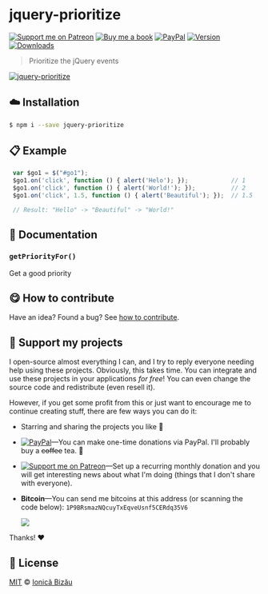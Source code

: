 
# jquery-prioritize

 [![Support me on Patreon][badge_patreon]][patreon] [![Buy me a book][badge_amazon]][amazon] [![PayPal][badge_paypal_donate]][paypal-donations] [![Version](https://img.shields.io/npm/v/jquery-prioritize.svg)](https://www.npmjs.com/package/jquery-prioritize) [![Downloads](https://img.shields.io/npm/dt/jquery-prioritize.svg)](https://www.npmjs.com/package/jquery-prioritize)

> Prioritize the jQuery events

[![jquery-prioritize](http://i.imgur.com/9UGT3TF.png)](http://ionicabizau.github.io/jQuery-prioritize/)

## :cloud: Installation

```sh
$ npm i --save jquery-prioritize
```


## :clipboard: Example



```js
 var $go1 = $("#go1");
 $go1.on('click', function () { alert('Helo'); });            // 1
 $go1.on('click', function () { alert('World!'); });          // 2
 $go1.on('click', 1.5, function () { alert('Beautiful'); });  // 1.5

 // Result: "Hello" -> "Beautiful" -> "World!"
```

## :memo: Documentation


### `getPriorityFor()`
Get a good priority



## :yum: How to contribute
Have an idea? Found a bug? See [how to contribute][contributing].


## :sparkling_heart: Support my projects

I open-source almost everything I can, and I try to reply everyone needing help using these projects. Obviously,
this takes time. You can integrate and use these projects in your applications *for free*! You can even change the source code and redistribute (even resell it).

However, if you get some profit from this or just want to encourage me to continue creating stuff, there are few ways you can do it:

 - Starring and sharing the projects you like :rocket:
 - [![PayPal][badge_paypal]][paypal-donations]—You can make one-time donations via PayPal. I'll probably buy a ~~coffee~~ tea. :tea:
 - [![Support me on Patreon][badge_patreon]][patreon]—Set up a recurring monthly donation and you will get interesting news about what I'm doing (things that I don't share with everyone).
 - **Bitcoin**—You can send me bitcoins at this address (or scanning the code below): `1P9BRsmazNQcuyTxEqveUsnf5CERdq35V6`

    ![](https://i.imgur.com/z6OQI95.png)

Thanks! :heart:



## :scroll: License

[MIT][license] © [Ionică Bizău][website]

[badge_patreon]: http://ionicabizau.github.io/badges/patreon.svg
[badge_amazon]: http://ionicabizau.github.io/badges/amazon.svg
[badge_paypal]: http://ionicabizau.github.io/badges/paypal.svg
[badge_paypal_donate]: http://ionicabizau.github.io/badges/paypal_donate.svg
[patreon]: https://www.patreon.com/ionicabizau
[amazon]: http://amzn.eu/hRo9sIZ
[paypal-donations]: https://www.paypal.com/cgi-bin/webscr?cmd=_s-xclick&hosted_button_id=RVXDDLKKLQRJW
[donate-now]: http://i.imgur.com/6cMbHOC.png

[license]: http://showalicense.com/?fullname=Ionic%C4%83%20Biz%C4%83u%20%3Cbizauionica%40gmail.com%3E%20(https%3A%2F%2Fionicabizau.net)&year=2013#license-mit
[website]: https://ionicabizau.net
[contributing]: /CONTRIBUTING.md
[docs]: /DOCUMENTATION.md
